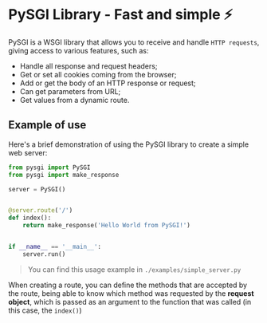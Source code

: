 # PySGI Library - Fast and simple ⚡️

PySGI is a WSGI library that allows you to receive and handle `HTTP requests`, giving access to various features, such as:

- Handle all response and request headers;
- Get or set all cookies coming from the browser;
- Add or get the body of an HTTP response or request;
- Can get parameters from URL;
- Get values ​​from a dynamic route.

## Example of use

Here's a brief demonstration of using the PySGI library to create a simple web server:

```python
from pysgi import PySGI
from pysgi import make_response

server = PySGI()


@server.route('/')
def index():
    return make_response('Hello World from PySGI!')


if __name__ == '__main__':
    server.run()

```

> You can find this usage example in `./examples/simple_server.py`

When creating a route, you can define the methods that are accepted by the route, being able to know which method was requested by the **request object**, which is passed as an argument to the function that was called (in this case, the `index()`)